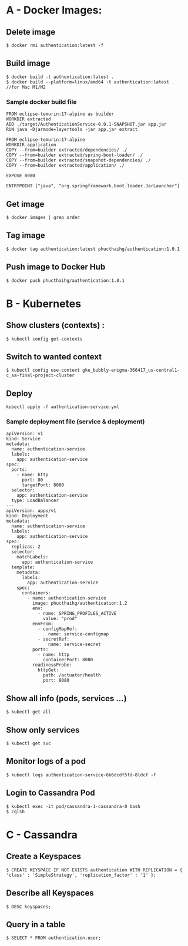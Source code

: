 # A - Docker Images:

## Delete image 
```
$ docker rmi authentication:latest -f
```

## Build image
```
$ docker build -t authentication:latest .
$ docker build --platform=linux/amd64 -t authentication:latest .  //for Mac M1/M2
```
### Sample docker build file
```
FROM eclipse-temurin:17-alpine as builder
WORKDIR extracted
ADD ./target/AuthenticationService-0.0.1-SNAPSHOT.jar app.jar
RUN java -Djarmode=layertools -jar app.jar extract

FROM eclipse-temurin:17-alpine
WORKDIR application
COPY --from=builder extracted/dependencies/ ./
COPY --from=builder extracted/spring-boot-loader/ ./
COPY --from=builder extracted/snapshot-dependencies/ ./
COPY --from=builder extracted/application/ ./

EXPOSE 8080

ENTRYPOINT ["java", "org.springframework.boot.loader.JarLauncher"]
```


## Get image
```
$ docker images | grep order
```

## Tag image
```
$ docker tag authentication:latest phucthaihg/authentication:1.0.1
```

## Push image to Docker Hub
```
$ docker push phucthaihg/authentication:1.0.1
```


# B - Kubernetes

## Show clusters (contexts) :
```
$ kubectl config get-contexts
```

## Switch to wanted context
```
$ kubectl config use-context gke_bubbly-enigma-366417_us-central1-c_sa-final-project-cluster
```

## Deploy
```
kubectl apply -f authentication-service.yml
```

### Sample deployment file (service & deployment)
```
apiVersion: v1
kind: Service
metadata:
  name: authentication-service
  labels:
    app: authentication-service
spec:
  ports:
    - name: http
      port: 80
      targetPort: 8080
  selector:
    app: authentication-service
  type: LoadBalancer
---
apiVersion: apps/v1
kind: Deployment
metadata:
  name: authentication-service
  labels:
    app: authentication-service
spec:
  replicas: 2
  selector:
    matchLabels:
      app: authentication-service
  template:
    metadata:
      labels:
        app: authentication-service
    spec:
      containers:
        - name: authentication-service
          image: phucthaihg/authentication:1.2
          env:
            - name: SPRING_PROFILES_ACTIVE
              value: "prod"
          envFrom:
            - configMapRef:
                name: service-configmap
            - secretRef:
                name: service-secret
          ports:
            - name: http
              containerPort: 8080
          readinessProbe:
            httpGet:
              path: /actuator/health
              port: 8080
```

## Show all info (pods, services ...)
```
$ kubectl get all
```

## Show only services
```
$ kubectl get svc
```

## Monitor logs of a pod
```
$ kubectl logs authentication-service-6b6dcdf5fd-8ldcf -f
```

## Login to Cassandra Pod
```
$ kubectl exec -it pod/cassandra-1-cassandra-0 bash
$ cqlsh
```
# C - Cassandra

## Create a Keyspaces
```
$ CREATE KEYSPACE IF NOT EXISTS authentication WITH REPLICATION = { 'class' : 'SimpleStrategy', 'replication_factor' : '1' };
```

## Describe all Keyspaces
```
$ DESC keyspaces;
```

## Query in a table
```
$ SELECT * FROM authentication.user;
```
